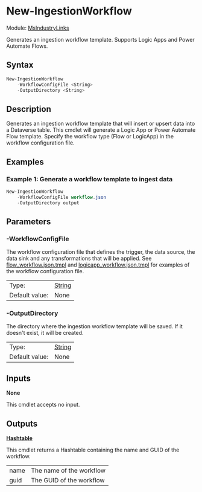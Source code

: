 # New-IngestionWorkflow

Module: [MsIndustryLinks](../../README.md)

Generates an ingestion workflow template. Supports Logic Apps and Power Automate Flows.

## Syntax

```powershell
New-IngestionWorkflow
    -WorkflowConfigFile <String>
    -OutputDirectory <String>
```

## Description

Generates an ingestion workflow template that will insert or upsert data into a Dataverse table. This cmdlet will generate a Logic App or Power Automate Flow template. Specify the workflow type (Flow or LogicApp) in the workflow configuration file.

## Examples

### Example 1: Generate a workflow template to ingest data

```powershell
New-IngestionWorkflow
    -WorkflowConfigFile workflow.json
    -OutputDirectory output
```

## Parameters

### -WorkflowConfigFile

The workflow configuration file that defines the trigger, the data source, the data sink and any transformations that will be applied. See [flow_workflow.json.tmpl](../flow_workflow.json.tmpl) and [logicapp_workflow.json.tmpl](../logicapp_workflow.json.tmpl) for examples of the workflow configuration file.

|                |                                                                                                                       |
| -------------- | --------------------------------------------------------------------------------------------------------------------- |
| Type:          | [String](https://learn.microsoft.com/en-us/powershell/scripting/lang-spec/chapter-04?view=powershell-7.3#431-strings) |
| Default value: | None                                                                                                                  |

### -OutputDirectory

The directory where the ingestion workflow template will be saved. If it doesn't exist, it will be created.

|                |                                                                                                                       |
| -------------- | --------------------------------------------------------------------------------------------------------------------- |
| Type:          | [String](https://learn.microsoft.com/en-us/powershell/scripting/lang-spec/chapter-04?view=powershell-7.3#431-strings) |
| Default value: | None                                                                                                                  |

## Inputs

**None**

This cmdlet accepts no input.

## Outputs

**[Hashtable](https://learn.microsoft.com/en-us/powershell/scripting/lang-spec/chapter-04?view=powershell-7.3#433-hashtables)**

This cmdlet returns a Hashtable containing the name and GUID of the workflow.

|      |                          |
| ---- | ------------------------ |
| name | The name of the workflow |
| guid | The GUID of the workflow |
